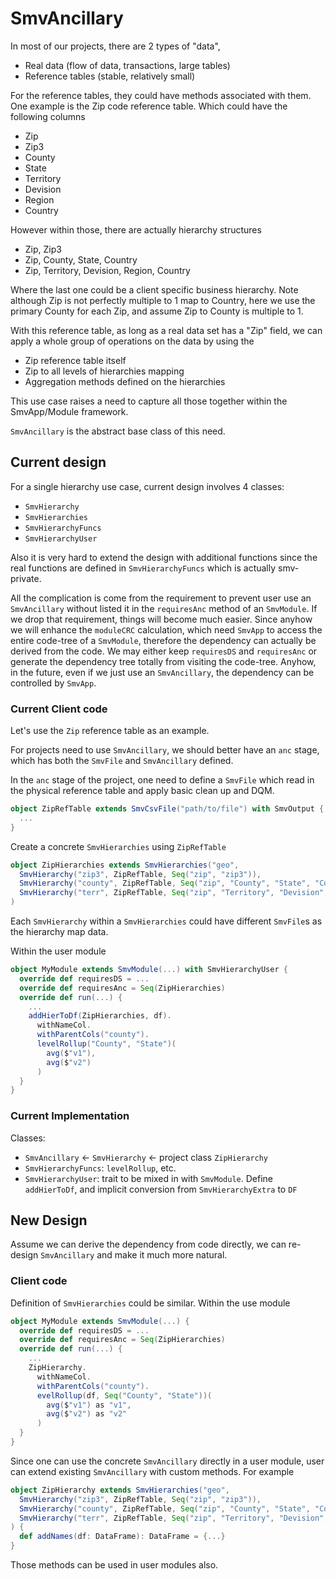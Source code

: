 # SmvAncillary

In most of our projects, there are 2 types of "data",
* Real data (flow of data, transactions, large tables)
* Reference tables (stable, relatively small)

For the reference tables, they could have methods associated with them. One example
is the Zip code reference table. Which could have the following columns

* Zip
* Zip3
* County
* State
* Territory
* Devision
* Region
* Country

However within those, there are actually hierarchy structures

* Zip, Zip3
* Zip, County, State, Country
* Zip, Territory, Devision, Region, Country

Where the last one could be a client specific business hierarchy. Note although
Zip is not perfectly multiple to 1 map to Country, here we use the primary
County for each Zip, and assume Zip to County is multiple to 1.

With this reference table, as long as a real data set has a "Zip" field, we
can apply a whole group of operations on the data by using the
* Zip reference table itself
* Zip to all levels of hierarchies mapping
* Aggregation methods defined on the hierarchies

This use case raises a need to capture all those together within the SmvApp/Module
framework.

`SmvAncillary` is the abstract base class of this need.

## Current design

For a single hierarchy use case, current design involves 4 classes:
* `SmvHierarchy`
* `SmvHierarchies`
* `SmvHierarchyFuncs`
* `SmvHierarchyUser`

Also it is very hard to extend the design with additional functions since the real functions
are defined in `SmvHierarchyFuncs` which is actually smv-private.

All the complication is come from the requirement to prevent user use an `SmvAncillary` without
listed it in the `requiresAnc` method of an `SmvModule`. If we drop that requirement, things will
become much easier. Since anyhow we will enhance the `moduleCRC` calculation, which need `SmvApp`
to access the entire code-tree of a `SmvModule`, therefore the dependency can actually be derived
from the code. We may either keep `requiresDS` and `requiresAnc` or generate the dependency tree
totally from visiting the code-tree. Anyhow, in the future, even if we just use an `SmvAncillary`,
the dependency can be controlled by `SmvApp`.


### Current Client code

Let's use the `Zip` reference table as an example.

For projects need to use `SmvAncillary`, we should better have an `anc` stage, which
has both the `SmvFile` and `SmvAncillary` defined.

In the `anc` stage of the project, one need to define a `SmvFile` which read in the
physical reference table and apply basic clean up and DQM.

```scala
object ZipRefTable extends SmvCsvFile("path/to/file") with SmvOutput {
  ...
}
```

Create a concrete `SmvHierarchies` using `ZipRefTable`

```scala
object ZipHierarchies extends SmvHierarchies("geo",
  SmvHierarchy("zip3", ZipRefTable, Seq("zip", "zip3")),
  SmvHierarchy("county", ZipRefTable, Seq("zip", "County", "State", "Country")),
  SmvHierarchy("terr", ZipRefTable, Seq("zip", "Territory", "Devision", "Region", "Country"))
)
```

Each `SmvHierarchy` within a `SmvHierarchies` could have different `SmvFile`s as the
hierarchy map data.

Within the user module

```scala
object MyModule extends SmvModule(...) with SmvHierarchyUser {
  override def requiresDS = ...
  override def requiresAnc = Seq(ZipHierarchies)
  override def run(...) {
    ...
    addHierToDf(ZipHierarchies, df).
      withNameCol.
      withParentCols("county").
      levelRollup("County", "State")(
        avg($"v1"),
        avg($"v2")
      )
  }
}
```

### Current Implementation

Classes:
* `SmvAncillary` <- `SmvHierarchy` <- project class `ZipHierarchy`
* `SmvHierarchyFuncs`: `levelRollup`, etc.
* `SmvHierarchyUser`: trait to be mixed in with `SmvModule`. Define `addHierToDf`, and implicit conversion from `SmvHierarchyExtra` to `DF`


## New Design

Assume we can derive the dependency from code directly, we can re-design `SmvAncillary` and make
it much more natural.

### Client code

Definition of `SmvHierarchies` could be similar.
Within the use module
```scala
object MyModule extends SmvModule(...) {
  override def requiresDS = ...
  override def requiresAnc = Seq(ZipHierarchies)
  override def run(...) {
    ...
    ZipHierarchy.
      withNameCol.
      withParentCols("county").
      evelRollup(df, Seq("County", "State"))(
        avg($"v1") as "v1",
        avg($"v2") as "v2"
      )
  }
}

```

Since one can use the concrete `SmvAncillary` directly in a user module, user can extend existing
`SmvAncillary` with custom methods. For example

```scala
object ZipHierarchy extends SmvHierarchies("geo",
  SmvHierarchy("zip3", ZipRefTable, Seq("zip", "zip3")),
  SmvHierarchy("county", ZipRefTable, Seq("zip", "County", "State", "Country")),
  SmvHierarchy("terr", ZipRefTable, Seq("zip", "Territory", "Devision", "Region", "Country"))
) {
  def addNames(df: DataFrame): DataFrame = {...}
}
```

Those methods can be used in user modules also.
